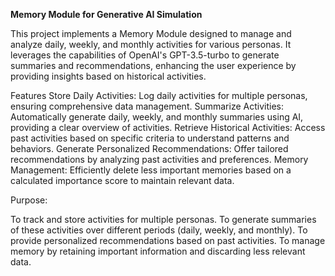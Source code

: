 **Memory Module for Generative AI Simulation**


This project implements a Memory Module designed to manage and analyze daily, weekly, and monthly activities for various personas. It leverages the capabilities of OpenAI's GPT-3.5-turbo to generate summaries and recommendations, enhancing the user experience by providing insights based on historical activities.

Features
Store Daily Activities: Log daily activities for multiple personas, ensuring comprehensive data management.
Summarize Activities: Automatically generate daily, weekly, and monthly summaries using AI, providing a clear overview of activities.
Retrieve Historical Activities: Access past activities based on specific criteria to understand patterns and behaviors.
Generate Personalized Recommendations: Offer tailored recommendations by analyzing past activities and preferences.
Memory Management: Efficiently delete less important memories based on a calculated importance score to maintain relevant data.


Purpose:

To track and store activities for multiple personas.
To generate summaries of these activities over different periods (daily, weekly, and monthly).
To provide personalized recommendations based on past activities.
To manage memory by retaining important information and discarding less relevant data.
